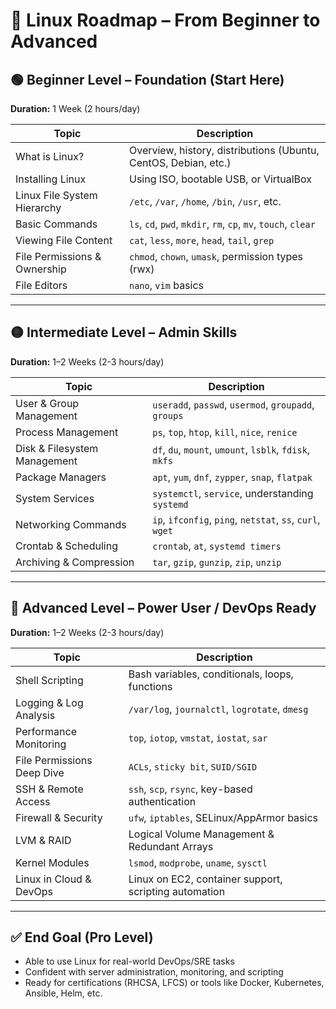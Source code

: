 # 🧭 Linux Roadmap – From Beginner to Advanced

## 🟢 Beginner Level – Foundation (Start Here)
**Duration:** 1 Week (2 hours/day)

| Topic | Description |
|-------|-------------|
| What is Linux? | Overview, history, distributions (Ubuntu, CentOS, Debian, etc.) |
| Installing Linux | Using ISO, bootable USB, or VirtualBox |
| Linux File System Hierarchy | `/etc`, `/var`, `/home`, `/bin`, `/usr`, etc. |
| Basic Commands | `ls`, `cd`, `pwd`, `mkdir`, `rm`, `cp`, `mv`, `touch`, `clear` |
| Viewing File Content | `cat`, `less`, `more`, `head`, `tail`, `grep` |
| File Permissions & Ownership | `chmod`, `chown`, `umask`, permission types (rwx) |
| File Editors | `nano`, `vim` basics |

---

## 🟡 Intermediate Level – Admin Skills
**Duration:** 1–2 Weeks (2-3 hours/day)

| Topic | Description |
|-------|-------------|
| User & Group Management | `useradd`, `passwd`, `usermod`, `groupadd`, `groups` |
| Process Management | `ps`, `top`, `htop`, `kill`, `nice`, `renice` |
| Disk & Filesystem Management | `df`, `du`, `mount`, `umount`, `lsblk`, `fdisk`, `mkfs` |
| Package Managers | `apt`, `yum`, `dnf`, `zypper`, `snap`, `flatpak` |
| System Services | `systemctl`, `service`, understanding `systemd` |
| Networking Commands | `ip`, `ifconfig`, `ping`, `netstat`, `ss`, `curl`, `wget` |
| Crontab & Scheduling | `crontab`, `at`, `systemd timers` |
| Archiving & Compression | `tar`, `gzip`, `gunzip`, `zip`, `unzip` |

---

## 🔴 Advanced Level – Power User / DevOps Ready
**Duration:** 1–2 Weeks (2-3 hours/day)

| Topic | Description |
|-------|-------------|
| Shell Scripting | Bash variables, conditionals, loops, functions |
| Logging & Log Analysis | `/var/log`, `journalctl`, `logrotate`, `dmesg` |
| Performance Monitoring | `top`, `iotop`, `vmstat`, `iostat`, `sar` |
| File Permissions Deep Dive | `ACLs`, `sticky bit`, `SUID/SGID` |
| SSH & Remote Access | `ssh`, `scp`, `rsync`, key-based authentication |
| Firewall & Security | `ufw`, `iptables`, SELinux/AppArmor basics |
| LVM & RAID | Logical Volume Management & Redundant Arrays |
| Kernel Modules | `lsmod`, `modprobe`, `uname`, `sysctl` |
| Linux in Cloud & DevOps | Linux on EC2, container support, scripting automation |

---

## ✅ End Goal (Pro Level)

- Able to use Linux for real-world DevOps/SRE tasks
- Confident with server administration, monitoring, and scripting
- Ready for certifications (RHCSA, LFCS) or tools like Docker, Kubernetes, Ansible, Helm, etc.
